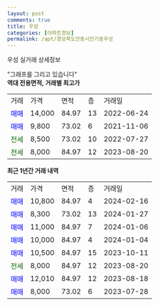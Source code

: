 ```yaml
---
layout: post
comments: true
title: 우성
categories: [아파트정보]
permalink: /apt/경상북도안동시안기동우성
---
```


우성 실거래 상세정보

<script type="text/javascript">
  google.charts.load('current', {'packages':['line', 'corechart']});
  google.charts.setOnLoadCallback(drawChart);

  function drawChart() {
    var data = new google.visualization.DataTable();
    data.addColumn('date', '거래일');
    data.addColumn('number', "매매");
    data.addColumn('number', "전세");
    data.addColumn('number', "전매");

    data.addRows([[new Date(Date.parse("2024-02-16")), 10800, null, null], [new Date(Date.parse("2024-01-27")), 8300, null, null], [new Date(Date.parse("2024-01-06")), 11000, null, null], [new Date(Date.parse("2024-01-04")), 10000, null, null], [new Date(Date.parse("2023-10-11")), 10500, null, null], [new Date(Date.parse("2023-08-20")), null, 8000, null], [new Date(Date.parse("2023-08-18")), 12010, null, null], [new Date(Date.parse("2023-07-28")), 8000, null, null]]);

    var options = {
      hAxis: {
        format: 'yyyy/MM/dd'
      },    
      lineWidth: 0,
      pointsVisible: true,    
      title: '최근 1년간 유형별 실거래가 분포',
      legend: { position: 'bottom' }
    };

    var formatter = new google.visualization.NumberFormat({pattern:'###,###'} );
    formatter.format(data, 1);
    formatter.format(data, 2);
    
    setTimeout(function() {
        var chart = new google.visualization.LineChart(document.getElementById('columnchart_material'));
        chart.draw(data, (options));
        document.getElementById('loading').style.display = 'none';
    }, 200);
  }
</script>


<div id="loading" style="z-index:20; display: block; margin-left: 0px">"그래프를 그리고 있습니다"</div>
<div id="columnchart_material" style="width: 95%; margin-left: 0px; display: block"></div>
<!-- contents start -->
<b>역대 전용면적, 거래별 최고가</b>
<table class="sortable">
    <tr>
      <td>거래</td>
      <td>가격</td>
      <td>면적</td>
      <td>층</td>
      <td>거래일</td>
    </tr>
        <tr>
          <td><a style="color: blue">매매</a></td>
          <td>14,000</td>
          <td>84.97</td>
          <td>13</td>
          <td>2022-06-24</td>
        </tr>            <tr>
          <td><a style="color: blue">매매</a></td>
          <td>9,800</td>
          <td>73.02</td>
          <td>6</td>
          <td>2021-11-06</td>
        </tr>        
        <tr>
              <td><a style="color: darkgreen">전세</a></td>
              <td>8,500</td>
              <td>73.02</td>
              <td>10</td>
              <td>2022-07-27</td>
            </tr>            <tr>
              <td><a style="color: darkgreen">전세</a></td>
              <td>8,000</td>
              <td>84.97</td>
              <td>12</td>
              <td>2023-08-20</td>
            </tr>        
    
</table>

<b>최근 1년간 거래 내역</b>

<table class="sortable">
    <tr>
      <td>거래</td>
      <td>가격</td>
      <td>면적</td>
      <td>층</td>
      <td>거래일</td>
    </tr>
    <tr>
      <td><a style="color: blue">매매</a></td>
      <td>10,800</td>
      <td>84.97</td>
      <td>4</td>
      <td>2024-02-16</td>
    </tr>          <tr>
      <td><a style="color: blue">매매</a></td>
      <td>8,300</td>
      <td>73.02</td>
      <td>13</td>
      <td>2024-01-27</td>
    </tr>          <tr>
      <td><a style="color: blue">매매</a></td>
      <td>11,000</td>
      <td>84.97</td>
      <td>7</td>
      <td>2024-01-06</td>
    </tr>          <tr>
      <td><a style="color: blue">매매</a></td>
      <td>10,000</td>
      <td>84.97</td>
      <td>4</td>
      <td>2024-01-04</td>
    </tr>          <tr>
      <td><a style="color: blue">매매</a></td>
      <td>10,500</td>
      <td>84.97</td>
      <td>15</td>
      <td>2023-10-11</td>
    </tr>          <tr>
      <td><a style="color: darkgreen">전세</a></td>
      <td>8,000</td>
      <td>84.97</td>
      <td>12</td>
      <td>2023-08-20</td>
    </tr>          <tr>
      <td><a style="color: blue">매매</a></td>
      <td>12,010</td>
      <td>84.97</td>
      <td>12</td>
      <td>2023-08-18</td>
    </tr>          <tr>
      <td><a style="color: blue">매매</a></td>
      <td>8,000</td>
      <td>73.02</td>
      <td>6</td>
      <td>2023-07-28</td>
    </tr>      </table>
<!-- contents end -->    

